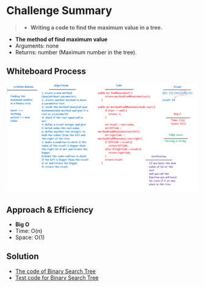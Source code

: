 # Challenge Summary
>- **Writing a code to find the maximum value in a tree.**
- **The method of find maximum value**
- Arguments: none
- Returns: number (Maximum number in the tree).

## Whiteboard Process
![Tree-max](tree-max.png)

## Approach & Efficiency
- **Big O**
- Time: O(n)
- Space: O(1)

## Solution
- [The code of Binary Search Tree](src/main/java/codeChallenge15/BinarySearchTree.java)
- [Test code for Binary Search Tree](src/test/java/codeChallenge15/AppTest.java)
